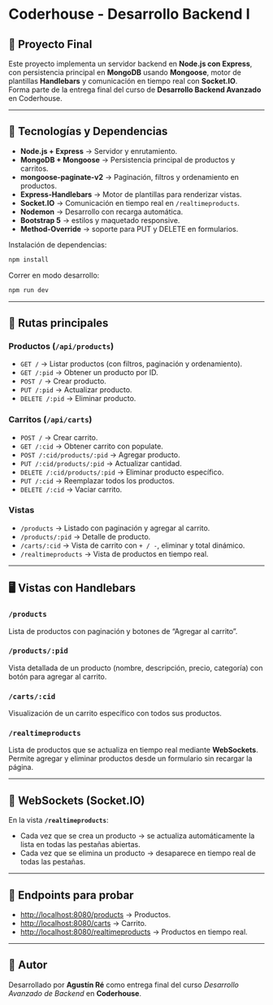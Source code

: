 # Coderhouse - Desarrollo Backend I

## 📌 Proyecto Final

Este proyecto implementa un servidor backend en **Node.js con Express**, con persistencia principal en **MongoDB** usando **Mongoose**, motor de plantillas **Handlebars** y comunicación en tiempo real con **Socket.IO**.  
Forma parte de la entrega final del curso de **Desarrollo Backend Avanzado** en Coderhouse.

---

## 🚀 Tecnologías y Dependencias

- **Node.js + Express** → Servidor y enrutamiento.
- **MongoDB + Mongoose** → Persistencia principal de productos y carritos.
- **mongoose-paginate-v2** → Paginación, filtros y ordenamiento en productos.
- **Express-Handlebars** → Motor de plantillas para renderizar vistas.
- **Socket.IO** → Comunicación en tiempo real en `/realtimeproducts`.
- **Nodemon** → Desarrollo con recarga automática.
- **Bootstrap 5** → estilos y maquetado responsive.
- **Method-Override** → soporte para PUT y DELETE en formularios.

Instalación de dependencias:

```bash
npm install
```

Correr en modo desarrollo:

```bash
npm run dev
```

---

## 📂 Rutas principales

### Productos (`/api/products`)
- `GET /` → Listar productos (con filtros, paginación y ordenamiento).
- `GET /:pid` → Obtener un producto por ID.
- `POST /` → Crear producto.
- `PUT /:pid` → Actualizar producto.
- `DELETE /:pid` → Eliminar producto.

### Carritos (`/api/carts`)
- `POST /` → Crear carrito.
- `GET /:cid` → Obtener carrito con populate.
- `POST /:cid/products/:pid` → Agregar producto.
- `PUT /:cid/products/:pid` → Actualizar cantidad.
- `DELETE /:cid/products/:pid` → Eliminar producto específico.
- `PUT /:cid` → Reemplazar todos los productos.
- `DELETE /:cid` → Vaciar carrito.

### Vistas
- `/products` → Listado con paginación y agregar al carrito.
- `/products/:pid` → Detalle de producto.
- `/carts/:cid` → Vista de carrito con `+ / -`, eliminar y total dinámico.
- `/realtimeproducts` → Vista de productos en tiempo real.

---

## 🖥️ Vistas con Handlebars

### `/products`
Lista de productos con paginación y botones de “Agregar al carrito”.  

### `/products/:pid`
Vista detallada de un producto (nombre, descripción, precio, categoría) con botón para agregar al carrito.  

### `/carts/:cid`
Visualización de un carrito específico con todos sus productos.  

### `/realtimeproducts`
Lista de productos que se actualiza en tiempo real mediante **WebSockets**.  
Permite agregar y eliminar productos desde un formulario sin recargar la página.

---

## 📡 WebSockets (Socket.IO)

En la vista **`/realtimeproducts`**:
- Cada vez que se crea un producto → se actualiza automáticamente la lista en todas las pestañas abiertas.
- Cada vez que se elimina un producto → desaparece en tiempo real de todas las pestañas.

---

## 🔗 Endpoints para probar

- [http://localhost:8080/products](http://localhost:8080/products) → Productos.  
- [http://localhost:8080/carts](http://localhost:8080/carts) → Carrito.  
- [http://localhost:8080/realtimeproducts](http://localhost:8080/realtimeproducts) → Productos en tiempo real.

---
## 📝 Autor

Desarrollado por **Agustín Ré** como entrega final del curso *Desarrollo Avanzado de Backend* en **Coderhouse**.